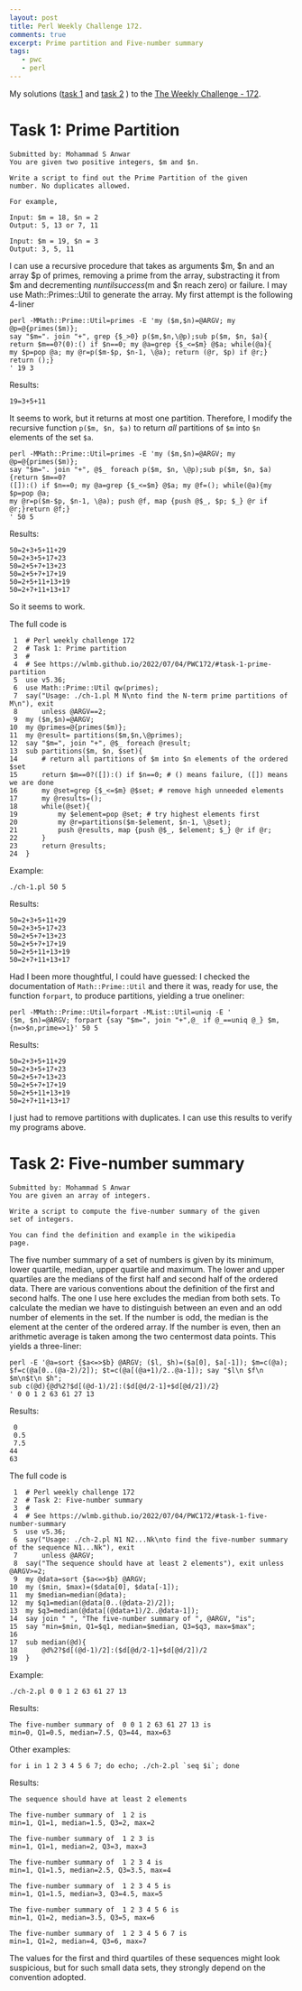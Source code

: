 ```yaml
---
layout: post
title: Perl Weekly Challenge 172.
comments: true
excerpt: Prime partition and Five-number summary
tags:
   - pwc
   - perl
---
```


My solutions
([task 1](https://github.com/wlmb/perlweeklychallenge-club/blob/master/challenge-172/wlmb/perl/ch-1.pl)
and
[task 2](https://github.com/wlmb/perlweeklychallenge-club/blob/master/challenge-172/wlmb/perl/ch-2.pl)
)
to the  [The Weekly Challenge - 172](https://theweeklychallenge.org/blog/perl-weekly-challenge-172).


# Task 1: Prime Partition

    Submitted by: Mohammad S Anwar
    You are given two positive integers, $m and $n.

    Write a script to find out the Prime Partition of the given
    number. No duplicates allowed.

    For example,

    Input: $m = 18, $n = 2
    Output: 5, 13 or 7, 11

    Input: $m = 19, $n = 3
    Output: 3, 5, 11

I can use a recursive procedure that takes as
arguments $m, $n and an array $p of primes, removing a prime
from the array, substracting it from $m and decrementing $n
until success ($m and $n reach zero) or failure. I may use
Math::Primes::Util to generate the array. My first attempt is
the following 4-liner

    perl -MMath::Prime::Util=primes -E 'my ($m,$n)=@ARGV; my @p=@{primes($m)};
    say "$m=". join "+", grep {$_>0} p($m,$n,\@p);sub p($m, $n, $a){
    return $m==0?(0):() if $n==0; my @a=grep {$_<=$m} @$a; while(@a){
    my $p=pop @a; my @r=p($m-$p, $n-1, \@a); return (@r, $p) if @r;} return ();}
    ' 19 3

Results:

    19=3+5+11

It seems to work, but it returns at most one
partition. Therefore, I modify the recursive function `p($m,
$n, $a)` to return *all* partitions of `$m` into `$n` elements
of the set `$a`.

    perl -MMath::Prime::Util=primes -E 'my ($m,$n)=@ARGV; my @p=@{primes($m)};
    say "$m=". join "+", @$_ foreach p($m, $n, \@p);sub p($m, $n, $a){return $m==0?
    ([]):() if $n==0; my @a=grep {$_<=$m} @$a; my @f=(); while(@a){my $p=pop @a;
    my @r=p($m-$p, $n-1, \@a); push @f, map {push @$_, $p; $_} @r if @r;}return @f;}
    ' 50 5

Results:

    50=2+3+5+11+29
    50=2+3+5+17+23
    50=2+5+7+13+23
    50=2+5+7+17+19
    50=2+5+11+13+19
    50=2+7+11+13+17

So it seems to work.

The full code is

     1  # Perl weekly challenge 172
     2  # Task 1: Prime partition
     3  #
     4  # See https://wlmb.github.io/2022/07/04/PWC172/#task-1-prime-partition
     5  use v5.36;
     6  use Math::Prime::Util qw(primes);
     7  say("Usage: ./ch-1.pl M N\nto find the N-term prime partitions of M\n"), exit
     8      unless @ARGV==2;
     9  my ($m,$n)=@ARGV;
    10  my @primes=@{primes($m)};
    11  my @result= partitions($m,$n,\@primes);
    12  say "$m=", join "+", @$_ foreach @result;
    13  sub partitions($m, $n, $set){
    14      # return all partitions of $m into $n elements of the ordered $set
    15      return $m==0?([]):() if $n==0; # () means failure, ([]) means we are done
    16      my @set=grep {$_<=$m} @$set; # remove high unneeded elements
    17      my @results=();
    18      while(@set){
    19          my $element=pop @set; # try highest elements first
    20          my @r=partitions($m-$element, $n-1, \@set);
    21          push @results, map {push @$_, $element; $_} @r if @r;
    22      }
    23      return @results;
    24  }

Example:

    ./ch-1.pl 50 5

Results:

    50=2+3+5+11+29
    50=2+3+5+17+23
    50=2+5+7+13+23
    50=2+5+7+17+19
    50=2+5+11+13+19
    50=2+7+11+13+17

Had I been more thoughtful, I could have guessed: I checked the
documentation of `Math::Prime::Util` and there it was, ready
for use, the function `forpart`, to produce partitions, yielding a true oneliner:

    perl -MMath::Prime::Util=forpart -MList::Util=uniq -E '
    ($m, $n)=@ARGV; forpart {say "$m=", join "+",@_ if @_==uniq @_} $m, {n=>$n,prime=>1}' 50 5

Results:

    50=2+3+5+11+29
    50=2+3+5+17+23
    50=2+5+7+13+23
    50=2+5+7+17+19
    50=2+5+11+13+19
    50=2+7+11+13+17

I just had to remove partitions with duplicates. I can use
this results to verify my programs above.


# Task 2: Five-number summary

    Submitted by: Mohammad S Anwar
    You are given an array of integers.

    Write a script to compute the five-number summary of the given
    set of integers.

    You can find the definition and example in the wikipedia
    page.

The five number summary of a set of numbers is given by its minimum,
lower quartile, median, upper quartile and maximum. The lower
and upper quartiles are the medians of the first half and second
half of the ordered data. There are various conventions about
the definition of the first and second halfs. The one I use here
excludes the median from both sets. To calculate the median we
have to distinguish between an even and an odd number of elements in
the set. If the number is odd, the median is the element at
the center of the ordered array. If the number is
even, then an arithmetic average is taken among the two centermost
data points. This yields a three-liner:

    perl -E '@a=sort {$a<=>$b} @ARGV; ($l, $h)=($a[0], $a[-1]); $m=c(@a);
    $f=c(@a[0..(@a-2)/2]); $t=c(@a[(@a+1)/2..@a-1]); say "$l\n $f\n $m\n$t\n $h";
    sub c(@d){@d%2?$d[(@d-1)/2]:($d[@d/2-1]+$d[@d/2])/2}
    ' 0 0 1 2 63 61 27 13

Results:

     0
     0.5
     7.5
    44
    63

The full code is

     1  # Perl weekly challenge 172
     2  # Task 2: Five-number summary
     3  #
     4  # See https://wlmb.github.io/2022/07/04/PWC172/#task-1-five-number-summary
     5  use v5.36;
     6  say("Usage: ./ch-2.pl N1 N2...Nk\nto find the five-number summary of the sequence N1...Nk"), exit
     7      unless @ARGV;
     8  say("The sequence should have at least 2 elements"), exit unless @ARGV>=2;
     9  my @data=sort {$a<=>$b} @ARGV;
    10  my ($min, $max)=($data[0], $data[-1]);
    11  my $median=median(@data);
    12  my $q1=median(@data[0..(@data-2)/2]);
    13  my $q3=median(@data[(@data+1)/2..@data-1]);
    14  say join " ", "The five-number summary of ", @ARGV, "is";
    15  say "min=$min, Q1=$q1, median=$median, Q3=$q3, max=$max";
    16
    17  sub median(@d){
    18      @d%2?$d[(@d-1)/2]:($d[@d/2-1]+$d[@d/2])/2
    19  }

Example:

    ./ch-2.pl 0 0 1 2 63 61 27 13

Results:

    The five-number summary of  0 0 1 2 63 61 27 13 is
    min=0, Q1=0.5, median=7.5, Q3=44, max=63

Other examples:

    for i in 1 2 3 4 5 6 7; do echo; ./ch-2.pl `seq $i`; done

Results:


    The sequence should have at least 2 elements

    The five-number summary of  1 2 is
    min=1, Q1=1, median=1.5, Q3=2, max=2

    The five-number summary of  1 2 3 is
    min=1, Q1=1, median=2, Q3=3, max=3

    The five-number summary of  1 2 3 4 is
    min=1, Q1=1.5, median=2.5, Q3=3.5, max=4

    The five-number summary of  1 2 3 4 5 is
    min=1, Q1=1.5, median=3, Q3=4.5, max=5

    The five-number summary of  1 2 3 4 5 6 is
    min=1, Q1=2, median=3.5, Q3=5, max=6

    The five-number summary of  1 2 3 4 5 6 7 is
    min=1, Q1=2, median=4, Q3=6, max=7

The values for the first and third quartiles of these
sequences might look suspicious, but for such small data
sets, they strongly depend on the convention adopted.
